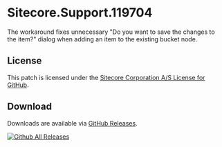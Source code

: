 # Sitecore.Support.119704
The workaround fixes unnecessary &quot;Do you want to save the changes to the item?&quot; dialog when adding an item to the existing bucket node.

## License  
This patch is licensed under the [Sitecore Corporation A/S License for GitHub](https://github.com/sitecoresupport/Sitecore.Support.119704/blob/master/LICENSE).  

## Download  
Downloads are available via [GitHub Releases](https://github.com/sitecoresupport/Sitecore.Support.119704/releases).  

[![Github All Releases](https://img.shields.io/github/downloads/SitecoreSupport/Sitecore.Support.119704/total.svg)](https://github.com/SitecoreSupport/Sitecore.Support.119704/releases)
